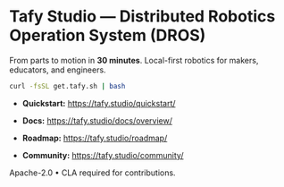 # Tafy Studio — Distributed Robotics Operation System (DROS)

From parts to motion in **30 minutes**. Local-first robotics for makers, educators, and engineers.

```bash
curl -fsSL get.tafy.sh | bash
```

* **Quickstart:** https://tafy.studio/quickstart/

* **Docs:** https://tafy.studio/docs/overview/

* **Roadmap:** https://tafy.studio/roadmap/

* **Community:** https://tafy.studio/community/

Apache-2.0 • CLA required for contributions.

